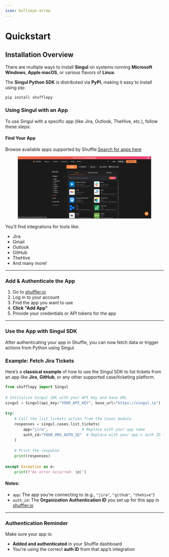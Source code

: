 ```yaml
---
icon: bullseye-arrow
---
```


# Quickstart

## Installation Overview

There are multiple ways to install **Singul** on systems running **Microsoft Windows**, **Apple macOS**, or various flavors of **Linux**.

The **Singul Python SDK** is distributed via **PyPI**, making it easy to install using pip:

```bash
pip install shufflepy
```

### Using Singul with an App

To use Singul with a specific app (like Jira, Outlook, TheHive, etc.), follow these steps:

#### Find Your App

Browse available apps supported by Shuffle:[Search for apps here](https://shuffler.io)

<figure><img src="../.gitbook/assets/image.png" alt=""><figcaption></figcaption></figure>


You’ll find integrations for tools like:

* Jira
* Gmail
* Outlook
* GitHub
* TheHive
* And many more!

***

### Add & Authenticate the App

1. Go to [shuffler.io](https://shuffler.io)
2. Log in to your account
3. Find the app you want to use
4. **Click "Add App"**
5. Provide your credentials or API tokens for the app

***

### Use the App with Singul SDK

After authenticating your app in Shuffle, you can now fetch data or trigger actions from Python using Singul.

### Example: Fetch Jira Tickets

Here’s a **classical example** of how to use the Singul SDK to list tickets from an app like **Jira**, **GitHub**, or any other supported case/ticketing platform.

```python
from shufflepy import Singul

# Initialize Singul SDK with your API key and base URL
singul = Singul(api_key="YOUR_API_KEY", base_url="https://singul.io")

try:
    # Call the list_tickets action from the Cases module
    responses = singul.cases.list_tickets(
        app="jira",               # Replace with your app name
        auth_id="YOUR_ORG_AUTH_ID"  # Replace with your app's auth ID from Shuffle
    )

    # Print the response
    print(responses)

except Exception as e:
    print(f"An error occurred: {e}")
```

#### Notes:

* `app`: The app you're connecting to (e.g., `"jira"`, `"github"`, `"thehive"`)
* `auth_id`: The **Organization Authentication ID** you set up for this app in [shuffler.io](https://shuffler.io)

***

### Authentication Reminder

Make sure your app is:

* **Added and authenticated** in your Shuffle dashboard
* You're using the correct **auth ID** from that app’s integration
